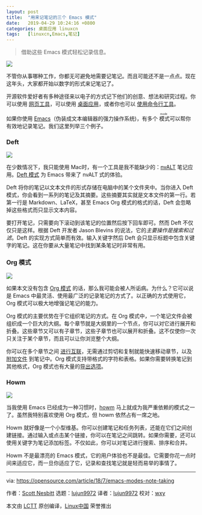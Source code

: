 ```yaml
---
layout: post
title:	"用来记笔记的三个 Emacs 模式"
date:	2019-04-29 10:24:16 +0800 
categories:	桌面应用 linuxcn 
tags:	[linuxcn,Emacs,笔记]
---
```




> 
> 借助这些 Emacs 模式轻松记录信息。
> 
> 
> 


![](/Asserts/Images//attachment/album/201904/29/102405qsfg3yv3tfvbbgtc.jpg)


不管你从事哪种工作，你都无可避免地需要记笔记。而且可能还不是一点点。现在这年头，大家都开始以数字的形式来记笔记了。


开源软件爱好者有多种途径来以电子的方式记下他们的创意、想法和研究过程。你可以使用 [网页工具](https://opensource.com/alternatives/evernote)，可以使用 [桌面应用](https://opensource.com/life/16/9/4-desktop-note-taking-applications)，或者你也可以 [使用命令行工具](https://opensource.com/article/18/3/command-line-note-taking-applications)。


如果你使用 [Emacs](https://www.gnu.org/software/emacs/)（伪装成文本编辑器的强力操作系统)，有多个<ruby> 模式 <rt>  mode </rt></ruby>可以帮你有效地记录笔记。我们这里列举三个例子。


### Deft


![](/Asserts/Images//attachment/album/201904/29/102422wcugyhvpykc44ts4.png)


在少数情况下，我只能使用 Mac时，有一个工具是我不能缺少的：[nvALT](http://brettterpstra.com/projects/nvalt/) 笔记应用。[Deft 模式](https://jblevins.org/projects/deft/) 为 Emacs 带来了 nvALT 式的体验。


Deft 将你的笔记以文本文件的形式存储在电脑中的某个文件夹中。当你进入 Deft 模式，你会看到一系列的笔记及其摘要。这些摘要其实就是文本文件的第一行。若第一行是 Markdown、LaTeX，甚至 Emacs Org 模式的格式的话，Deft 会忽略掉这些格式而只显示文本内容。


要打开笔记，只需要向下滚动到该笔记的位置然后按下回车即可。然而 Deft 不仅仅只是这样。根据 Deft 开发者 Jason Blevins 的说法，它的*主要操作是搜索和过滤*。Deft 的实现方式简单而有效。输入关键字然后 Deft 会只显示标题中包含关键字的笔记。这在你要从大量笔记中找到某条笔记时非常有用。


### Org 模式


![](/Asserts/Images//attachment/album/201904/29/102423cuzxdmtxiuyy2tjy.png)


如果本文没有包含 [Org 模式](https://orgmode.org/) 的话，那么我可能会被人所诟病。为什么？它可以说是 Emacs 中最灵活、使用最广泛的记录笔记的方式了。以正确的方式使用它，Org 模式可以极大地增强记笔记的能力。


Org 模式的主要优势在于它组织笔记的方式。在 Org 模式中，一个笔记文件会被组织成一个巨大的大纲。每个章节就是大纲里的一个节点，你可以对它进行展开和折叠。这些章节又可以有子章节，这些子章节也可以展开和折叠。这不仅使你一次只关注于某个章节，而且可以让你浏览整个大纲。


你可以在多个章节之间 [进行互联](https://orgmode.org/org.html#Hyperlinks)，无需通过剪切和复制就能快速移动章节，以及 [附加文件](https://orgmode.org/org.html#Attachments) 到笔记中。Org 模式支持带格式的字符和表格。如果你需要转换笔记到其他格式，Org 模式也有大量的[导出选项](https://orgmode.org/org.html#Exporting)。


### Howm


![](/Asserts/Images//attachment/album/201904/29/102425lkm14gtxjk5vk8te.png)


当我使用 Emacs 已经成为一种习惯时，[howm](https://howm.osdn.jp/) 马上就成为我严重依赖的模式之一了。虽然我特别喜欢使用 Org 模式，但 howm 依然占有一席之地。


Howm 就好像是一个小型维基。你可以创建笔记和任务列表，还能在它们之间创建链接。通过输入或点击某个链接，你可以在笔记之间跳转。如果你需要，还可以使用关键字为笔记添加标签。不仅如此，你可以对笔记进行搜索、排序和合并。


Howm 不是最漂亮的 Emacs 模式，它的用户体验也不是最佳。它需要你花一点时间来适应它，而一旦你适应了它，记录和查找笔记就是轻而易举的事情了。




---


via: <https://opensource.com/article/18/7/emacs-modes-note-taking>


作者：[Scott Nesbitt](https://opensource.com/users/scottnesbitt) 选题：[lujun9972](https://github.com/lujun9972) 译者：[lujun9972](https://github.com/lujun9972) 校对：[wxy](https://github.com/wxy)


本文由 [LCTT](https://github.com/LCTT/TranslateProject) 原创编译，[Linux中国](https://linux.cn/) 荣誉推出
